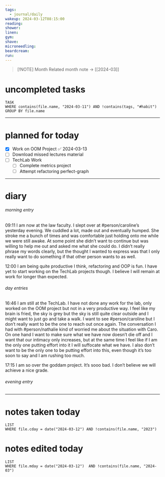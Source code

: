 ```yaml
---
tags:
  - journal/daily
wakeup: 2024-03-12T08:15:00
reading: 
shower: 
linen: 
gym: 
shave: 
microneedling: 
beardcream: 
run:
---
```


>[!NOTE] Month
>Related month note → [[2024-03]]

# uncompleted tasks
```dataview
TASK
WHERE contains(file.name, "2024-03-11") AND !contains(tags, "#habit")
GROUP BY file.name
```
- - - 

# planned for today
- [x] Work on OOM Project ✅ 2024-03-13
- [ ] Download missed lectures material
- [ ] TechLab Work
	- [ ] Complete metrics project
	- [ ] Attempt refactoring perfect-graph

- - - 
# diary
###### morning entry
09:11 I am now at the law faculty. I slept over at #person/caroline’s yesterday evening. We cuddled a lot, made out and eventually humped. She stroke me a bunch of times and was comfortable just holding onto me while we were still awake. At some point she didn’t want to continue but was willing to help me out and asked me what she could do. I didn’t really phrase my words clearly, but the thought I wanted to express was that I only really want to do something if that other person wants to as well.

12:00 I am being quite productive I think, refactoring and OOP is fun. I have yet to start working on the TechLab projects though. I believe I will remain at work for longer than expected.

###### day entries
16:46 I am still at the TechLab. I have not done any work for the lab, only worked on the OOM project but not in a very productive way. I feel like my brain is fried, the sky is grey but the sky is still quite clear outside and I might want to just go and take a walk. I want to see #person/caroline  but I don’t really want to be the one to reach out once again. The conversation I had with #person/nathalie kind of worried me about the situation with Caro. On one hand I want to make sure what we have now doesn’t die off and I want that our intimacy only increases, but at the same time I feel like if I am the only one putting effort into it I will suffocate what we have. I also don’t want to be the only one to be putting effort into this, even though it’s too soon to say and I am rushing too much.

17:15 I am so over the goddam project. It’s sooo bad. I don’t believe we will achieve a nice grade.
###### evening entry


- - -

# notes taken today
```dataview
LIST
WHERE file.cday = date("2024-03-12") AND !contains(file.name, "2023")
```

# notes edited today
```dataview
LIST
WHERE file.mday = date("2024-03-12")  AND !contains(file.name, "2024-03")
```